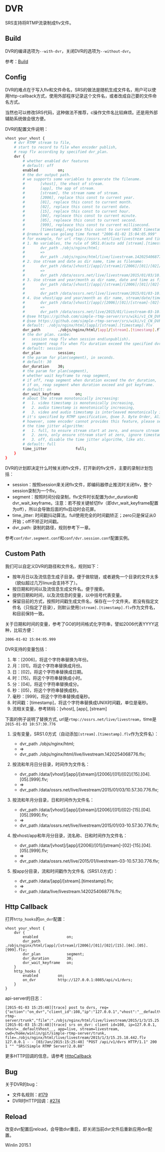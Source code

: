 # DVR

SRS支持将RTMP流录制成flv文件。

## Build

DVR的编译选项为`--with-dvr`，关闭DVR的选项为`--without-dvr`。

参考：[Build](v1_CN_Build)

## Config

DVR的难点在于写入flv和文件命名，SRS的做法是随机生成文件名，用户可以使用http-callback方式，使用外部程序记录这个文件名，或者改成自己要的文件命名方式。

当然也可以修改SRS代码，这种做法不推荐，c操作文件名比较麻烦。还是用外部辅助系统做会很方便。

DVR的配置文件说明：

```bash
vhost your_vhost {
    # dvr RTMP stream to file,
    # start to record to file when encoder publish,
    # reap flv according by specified dvr_plan.
    dvr {
        # whether enabled dvr features
        # default: off
        enabled         on;
        # the dvr output path.
        # we supports some variables to generate the filename.
        #       [vhost], the vhost of stream.
        #       [app], the app of stream.
        #       [stream], the stream name of stream.
        #       [2006], replace this const to current year.
        #       [01], replace this const to current month.
        #       [02], replace this const to current date.
        #       [15], replace this const to current hour.
        #       [04], repleace this const to current minute.
        #       [05], repleace this const to current second.
        #       [999], repleace this const to current millisecond.
        #       [timestamp],replace this const to current UNIX timestamp in ms.
        # @remark we use golang time format "2006-01-02 15:04:05.999"
        # for example, for url rtmp://ossrs.net/live/livestream and time 2015-01-03 10:57:30.776
        # 1. No variables, the rule of SRS1.0(auto add [stream].[timestamp].flv as filename):
        #       dvr_path ./objs/nginx/html;
        #       =>
        #       dvr_path ./objs/nginx/html/live/livestream.1420254068776.flv;
        # 2. Use stream and date as dir name, time as filename:
        #       dvr_path /data/[vhost]/[app]/[stream]/[2006]/[01]/[02]/[15].[04].[05].[999].flv;
        #       =>
        #       dvr_path /data/ossrs.net/live/livestream/2015/01/03/10.57.30.776.flv;
        # 3. Use stream and year/month as dir name, date and time as filename:
        #       dvr_path /data/[vhost]/[app]/[stream]/[2006]/[01]/[02]-[15].[04].[05].[999].flv;
        #       =>
        #       dvr_path /data/ossrs.net/live/livestream/2015/01/03-10.57.30.776.flv;
        # 4. Use vhost/app and year/month as dir name, stream/date/time as filename:
        #       dvr_path /data/[vhost]/[app]/[2006]/[01]/[stream]-[02]-[15].[04].[05].[999].flv;
        #       =>
        #       dvr_path /data/ossrs.net/live/2015/01/livestream-03-10.57.30.776.flv;
        # @see https://github.com/simple-rtmp-server/srs/wiki/v1_CN_DVR#custom-path
        # @see https://github.com/simple-rtmp-server/srs/wiki/v1_CN_DVR#custom-path
        # default: ./objs/nginx/html/[app]/[stream].[timestamp].flv
        dvr_path        ./objs/nginx/html/[app]/[stream].[timestamp].flv;
        # the dvr plan. canbe:
        #   session reap flv when session end(unpublish).
        #   segment reap flv when flv duration exceed the specified dvr_duration.
        # default: session
        dvr_plan        session;
        # the param for plan(segment), in seconds.
        # default: 30
        dvr_duration    30;
        # the param for plan(segment),
        # whether wait keyframe to reap segment,
        # if off, reap segment when duration exceed the dvr_duration,
        # if on, reap segment when duration exceed and got keyframe.
        # default: on
        dvr_wait_keyframe       on;
        # about the stream monotonically increasing:
        #   1. video timestamp is monotonically increasing, 
        #   2. audio timestamp is monotonically increasing,
        #   3. video and audio timestamp is interleaved monotonically increasing.
        # it's specified by RTMP specification, @see 3. Byte Order, Alignment, and Time Format
        # however, some encoder cannot provides this feature, please set this to off to ignore time jitter.
        # the time jitter algorithm:
        #   1. full, to ensure stream start at zero, and ensure stream monotonically increasing.
        #   2. zero, only ensure sttream start at zero, ignore timestamp jitter.
        #   3. off, disable the time jitter algorithm, like atc.
        # default: full
        time_jitter             full;
    }
}
```

DVR的计划即决定什么时候关闭flv文件，打开新的flv文件，主要的录制计划包括：

* session：按照session来关闭flv文件，即编码器停止推流时关闭flv，整个session录制为一个flv。
* segment：按照时间分段录制，flv文件时长配置为dvr_duration和dvr_wait_keyframe。注意：若不按关键帧切flv（即dvr_wait_keyframe配置为off），所以会导致后面的flv启动时会花屏。
* time_jitter: 时间戳抖动算法。full使用完全的时间戳矫正；zero只是保证从0开始；off不矫正时间戳。
* dvr_path: 录制的路径，规则参考下一章。

参考`conf/dvr.segment.conf`和`conf/dvr.session.conf`配置实例。

## Custom Path

我们可以自定义DVR的路径和文件名，规则如下：

* 按年月日以及流信息生成子目录。便于做软链，或者避免一个目录的文件太多（貌似超过几万linux会支持不了）。
* 按日期和时间以及流信息生成文件名。便于搜索。
* 提供日期和时间，以及流信息的变量，以中括号代表变量。
* 保留目前的方式，按照时间戳生成文件名，保存在一个文件夹。若没有指定文件名（只指定了目录），则默认使用`[stream].[timestamp].flv`作为文件名，和目前保持一致。

关于日期和时间的变量，参考了GO的时间格式化字符串，譬如2006代表YYYY这种，比较方便：

```
2006-01-02 15:04:05.999
```

DVR支持的变量包括：

1. 年：[2006]，将这个字符串替换为年份。
1. 月：[01]，将这个字符串替换成月份。
1. 日：[02]，将这个字符串替换成日期。
1. 时：[15]，将这个字符串替换成小时。
1. 分：[04]，将这个字符串替换成分。
1. 秒：[05)，将这个字符串替换成秒。
1. 毫秒：[999]，将这个字符串替换成毫秒。
1. 时间戳：[timestamp]，将这个字符串替换成UNIX时间戳，单位是毫秒。
1. 流相关变量，参考转码：[vhost], [app], [stream]

下面的例子说明了替换方式, url是`rtmp://ossrs.net/live/livestream`，time是`2015-01-03 10:57:30.776`

1. 没有变量，SRS1.0方式（自动添加`[stream].[timestamp].flv`作为文件名）：
    * dvr_path ./objs/nginx/html;
    * =>
    * dvr_path ./objs/nginx/html/live/livestream.1420254068776.flv;

1. 按流和年月日分目录，时间作为文件名：
    * dvr_path /data/[vhost]/[app]/[stream]/[2006]/[01]/[02]/[15].[04].[05].[999].flv;
    * =>
    * dvr_path /data/ossrs.net/live/livestream/2015/01/03/10.57.30.776.flv;

1. 按流和年月分目录，日和时间作为文件名：
    * dvr_path /data/[vhost]/[app]/[stream]/[2006]/[01]/[02]-[15].[04].[05].[999].flv;
    * =>
    * dvr_path /data/ossrs.net/live/livestream/2015/01/03-10.57.30.776.flv;

1. 按vhost/app和年月分目录，流名称、日和时间作为文件名：
    * dvr_path /data/[vhost]/[app]/[2006]/[01]/[stream]-[02]-[15].[04].[05].[999].flv;
    * =>
    * dvr_path /data/ossrs.net/live/2015/01/livestream-03-10.57.30.776.flv;

1. 按app分目录，流和时间戳作为文件名（SRS1.0方式）：
    * dvr_path /data/[app]/[stream].[timestamp].flv;
    * =>
    * dvr_path /data/live/livestream.1420254068776.flv;

## Http Callback

打开`http_hooks`的`on_dvr`配置：

```
vhost your_vhost {
    dvr {
        enabled             on;
        dvr_path            ./objs/nginx/html/[app]/[stream]/[2006]/[01]/[02]/[15].[04].[05].[999].flv;
        dvr_plan            segment;
        dvr_duration        30;
        dvr_wait_keyframe   on;
    }
    http_hooks {
        enabled         on;
        on_dvr          http://127.0.0.1:8085/api/v1/dvrs;
    }
}
```

api-server的日志：

```
[2015-01-03 15:25:48][trace] post to dvrs, req={"action":"on_dvr","client_id":108,"ip":"127.0.0.1","vhost":"__defaultVhost__","app":"live","stream":"livestream","cwd":"/home/winlin/git/simple-rtmp-server/trunk","file":"./objs/nginx/html/live/livestream/2015/1/3/15.25.18.442.flv"}
[2015-01-03 15:25:48][trace] srs on_dvr: client id=108, ip=127.0.0.1, vhost=__defaultVhost__, app=live, stream=livestream, cwd=/home/winlin/git/simple-rtmp-server/trunk, file=./objs/nginx/html/live/livestream/2015/1/3/15.25.18.442.flv
127.0.0.1 - - [03/Jan/2015:15:25:48] "POST /api/v1/dvrs HTTP/1.1" 200 1 "" "SRS(Simple RTMP Server)2.0.88"
```

更多HTTP回调的信息，请参考 [HttpCallback](v1_CN_HTTPCallback)

## Bug

关于DVR的bug：

* 文件名规则：[#179](https://github.com/simple-rtmp-server/srs/issues/179)
* DVR时HTTP回调：[#274](https://github.com/simple-rtmp-server/srs/issues/274)

## Reload

改变dvr配置后reload，会导致dvr重启，即关闭当前dvr文件后重新应用dvr配置。

Winlin 2015.1

